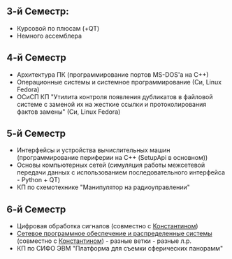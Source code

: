 ## 3-й Семестр: 
- Курсовой по плюсам (+QT)
- Немного ассемблера

## 4-й Семестр
- Архитектура ПК (программирование портов MS-DOS'а на С++)
- Операционные системы и системное программирование (Си, Linux Fedora)
- ОСиСП КП "Утилита контроля появления дубликатов в файловой системе с заменой их на 
жесткие ссылки и протоколирования фактов замены" (Си, Linux Fedora)

## 5-й Семестр
- Интерфейсы и устройства вычислительных машин (программирование периферии на С++ (SetupApi в основном))
- Основы компьютерных сетей (симуляция работы межсетевой передачи данных с использованием последовательного интерфейса - Python + QT)
- КП по схемотехнике "Манипулятор на радиоуправлении"

## 6-й Семестр
- Цифровая обработка сигналов (совместно с [Константином](https://github.com/MsYoda))
- [Сетевое программное обеспечение и распределенные системы](https://github.com/MsYoda/NetworkProgrammingLabs/tree/3Lab) (совместно с [Константином](https://github.com/MsYoda)) - разные ветки - разные л.р.
- КП по СИФО ЭВМ "Платформа для съемки сферических панорамм"

